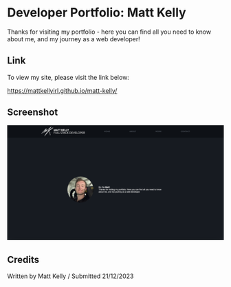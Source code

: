 # Developer Portfolio: Matt Kelly

Thanks for visiting my portfolio - here you can find all you need to know about me, and my journey as a web developer!

## Link

To view my site, please visit the link below:

https://mattkellyirl.github.io/matt-kelly/

## Screenshot
<img src="/assets/images/screenshots/matt-kelly-screenshot.png">

## Credits
Written by Matt Kelly / Submitted 21/12/2023
